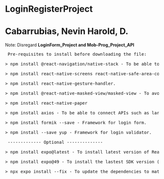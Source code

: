 # LoginRegisterProject
# Cabarrubias, Nevin Harold, D.

Note: Disregard **LoginForm_Project and Mob-Prog_Project_API** <br /> 

<pre>
 Pre-requisites to install before downloading the file:
 
> npm install @react-navigation/native-stack - To be able to navigate through pages per pressed. <br />
> npm install react-native-screens react-native-safe-area-context. <br />
> npm install react-native-gesture-handler. <br />
> npm install @react-native-masked-view/masked-view - To avoid crashing in actual application. It might run in development stage but not in an actual application. <br /> 
> npm install react-native-paper <br />
> npm install axios - To be able to connect APIs such as laravel, etc. <br />
> npm install formik --save - Framework for login form. <br />
> npm install --save yup - Framework for login validator. <br />
 ------------- Optional -------------- <br />
> npm install expo@latest - To install latest version of React Native / Expo Go. <br />
> npm install expo@49 - To install the lastest SDK version (49 is the example). <br />
> npx expo install --fix - To update the dependencies to match the SDK version. <br />
</pre>

